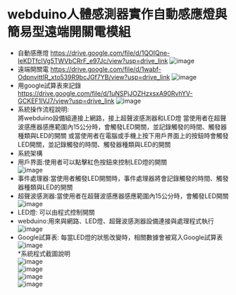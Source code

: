 # webduino人體感測器實作自動感應燈與簡易型遠端開關電模組
* 自動感應燈
https://drive.google.com/file/d/1QOIQne-IeKDTfcIVg5TWVbCRrF_e97Jc/view?usp=drive_link
![image](https://github.com/WANG-YI-CHEN-411034018/-Project/blob/main/IMG/1712142764807.jpg)  
* 遠端開關電
https://drive.google.com/file/d/1wabf-OdpnvittIR_xto539R9bcJGf7YB/view?usp=drive_link
![image](https://github.com/WANG-YI-CHEN-411034018/-Project/blob/main/IMG/1712142781234.jpg)  
* 用google試算表來記錄
https://drive.google.com/file/d/1uNSPjJOZHzxsxA90RvhYV-GCKEF1lVJ7/view?usp=drive_link
![image](https://github.com/WANG-YI-CHEN-411034018/-Project/blob/main/IMG/1712142799229.jpg)  
* 系統操作流程說明:  
將webduino設備組連接上網路，接上超聲波感測器和LED燈
當使用者在超聲波感應器感應範圍內15公分時，會觸發LED開關，並記錄觸發的時間、觸發器種類與LED的開關
或當使用者在電腦或手機上按下用戶界面上的按鈕時會觸發LED開關，並記錄觸發的時間、觸發器種類與LED的開關  
* 系統架構  
* 用戶界面:使用者可以點擊紅色按鈕來控制LED燈的開關  
![image](https://github.com/WANG-YI-CHEN-411034018/-Project/blob/main/IMG/1712142475056.jpg)    
* 事件處理器:當使用者觸發LED開關時，事件處理器將會記錄觸發的時間、觸發器種類與LED的開關  
* 超聲波感測器:當使用者在超聲波感應器感應範圍內15公分時，會觸發LED開關  
![image](https://github.com/WANG-YI-CHEN-411034018/-Project/blob/main/IMG/1712142488866.jpg)    
* LED燈: 可以由程式控制開關  
* webduino:用來與網路、LED燈、超聲波感測器設備連接與處理程式執行  
![image](https://github.com/WANG-YI-CHEN-411034018/-Project/blob/main/IMG/1712142518524.jpg)    
* Google試算表: 每當LED燈的狀態改變時，相關數據會被寫入Google試算表  
![image](https://github.com/WANG-YI-CHEN-411034018/-Project/blob/main/IMG/1712142536057.jpg)  
*系統程式截圖說明  
![image](https://github.com/WANG-YI-CHEN-411034018/-Project/blob/main/IMG/1712142621579.jpg)  
![image](https://github.com/WANG-YI-CHEN-411034018/-Project/blob/main/IMG/1712142649856.jpg)  
![image](https://github.com/WANG-YI-CHEN-411034018/-Project/blob/main/IMG/1712142672201.jpg)  
![image](https://github.com/WANG-YI-CHEN-411034018/-Project/blob/main/IMG/1712142681041.jpg)
